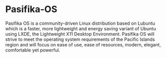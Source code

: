 # Pasifika-OS
Pasifika OS is a community-driven Linux distribution based on Lubuntu which is a faster, more lightweight and energy saving variant of Ubuntu using LXDE, the Lightweight X11 Desktop Environment. Pasifika OS will strive to meet the operating system requirements of the Pacific Islands region and will focus on ease of use, ease of resources, modern, elegant, comfortable yet powerful.
